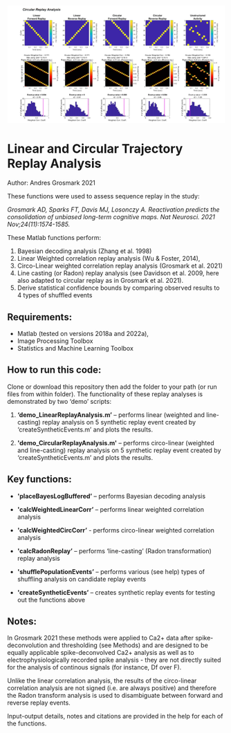 <img src="demo_CircularReplayAnalysis_Figure.jpg" alt="Circular replay analysis" width="700"/>

# Linear and Circular Trajectory Replay Analysis

Author: Andres Grosmark 2021

These functions were used to assess sequence replay in the study:

*Grosmark AD, Sparks FT, Davis MJ, Losonczy A. Reactivation predicts the consolidation of unbiased long-term cognitive maps. Nat Neurosci. 2021 Nov;24(11):1574-1585.*

These Matlab functions perform:
1) Bayesian decoding analysis (Zhang et al. 1998) 
2) Linear Weighted correlation replay analysis (Wu & Foster, 2014), 
3) Circo-Linear weighted correlation replay analysis (Grosmark et al. 2021)
4) Line casting (or Radon) replay analysis (see Davidson et al. 2009, here also adapted to circular replay as in Grosmark et al. 2021).
5) Derive statistical confidence bounds by comparing observed results to 4 types of shuffled events

## Requirements:

- Matlab (tested on versions 2018a and 2022a), 
- Image Processing Toolbox
- Statistics and Machine Learning Toolbox

## How to run this code:

Clone or download this repository then add the folder to your path (or run files from within folder). The functionality of these replay analyses is demonstrated by two ‘demo’ scripts:

1.  **‘demo_LinearReplayAnalysis.m’** – performs linear (weighted and line-casting) replay analysis on 5 synthetic replay event created by ‘createSyntheticEvents.m’ and plots the results.

2.  **'demo_CircularReplayAnalysis.m'** – performs circo-linear (weighted and line-casting) replay analysis on 5 synthetic replay event created by ‘createSyntheticEvents.m’ and plots the results.

## Key functions:

* **'placeBayesLogBuffered’** – performs Bayesian decoding analysis

* **'calcWeightedLinearCorr’** – performs linear weighted correlation analysis

* **'calcWeightedCircCorr’** - performs circo-linear weighted correlation analysis

* **'calcRadonReplay’** – performs ‘line-casting’ (Radon transformation) replay analysis

* **'shufflePopulationEvents’** – performs various (see help) types of shuffling analysis on candidate replay events

* **'createSyntheticEvents’** – creates synthetic replay events for testing out the functions above

## Notes:
In Grosmark 2021 these methods were applied to Ca2+ data after spike-deconvolution and thresholding (see Methods) and are designed to be equally applicable spike-deconvolved Ca2+ analysis as well as to electrophysiologically recorded spike analysis - they are not directly suited for the analysis of continous signals (for instance, Df over F).

Unlike the linear correlation analysis, the results of the circo-linear correlation analysis are not signed (i.e. are always positive) and therefore the Radon transform analysis is used to disambiguate between forward and reverse replay events.

Input-output details, notes and citations are provided in the help for each of the functions.
